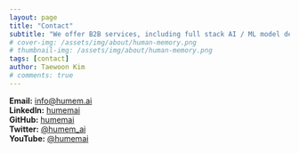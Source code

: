 ```yaml
---
layout: page
title: "Contact"
subtitle: "We offer B2B services, including full stack AI / ML model development and consulting"
# cover-img: /assets/img/about/human-memory.png
# thumbnail-img: /assets/img/about/human-memory.png
tags: [contact]
author: Taewoon Kim
# comments: true
---
```



<i class="fas fa-envelope"></i> **Email:** [info@humem.ai](mailto:info@humem.ai)
<br>
<i class="fab fa-linkedin"></i> **LinkedIn:** [humemai](https://linkedin.com/company/humemai)
<br>
<i class="fab fa-github"></i> **GitHub:** [humemai](https://github.com/humemai)
<br>
<i class="fab fa-x-twitter"></i> **Twitter:** [@humem_ai](https://twitter.com/humem_ai)
<br>
<i class="fab fa-youtube"></i> **YouTube:** [@humemai](https://www.youtube.com/@humemai)
